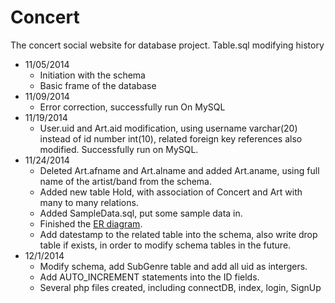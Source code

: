 Concert
========

The concert social website for database project.
Table.sql modifying history
* 11/05/2014 
  * Initiation with the schema
  * Basic frame of the database
* 11/09/2014 
  * Error correction, successfully run On MySQL
* 11/19/2014
  * User.uid and Art.aid modification, using username varchar(20) instead of id number int(10), related foreign key references also modified. Successfully run on MySQL.
* 11/24/2014
  * Deleted Art.afname and Art.alname and added Art.aname, using full name of the artist/band from the schema.
  * Added new table Hold, with association of Concert and Art with many to many relations.
  * Added SampleData.sql, put some sample data in.
  * Finished the [ER diagram](https://www.lucidchart.com/documents/edit/187a54c4-6238-45e4-8a26-9d68538fc38c).
  * Add datestamp to the related table into the schema, also write drop table if exists, in order to modify schema tables in the future.
* 12/1/2014
  * Modify schema, add SubGenre table and add all uid as intergers.
  * Add AUTO_INCREMENT statements into the ID fields.
  * Several php files created, including connectDB, index, login, SignUp
